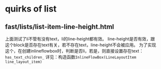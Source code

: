 # quirks of list

## fast/lists/list-item-line-height.html

上面测试了li不管有没有text，li的line-height都有效。
line-height是否有效，跟这个block是否存在text有关，若不存在text，line-height不会被应用。
为了实现这个，在创建inlineflowbox时，判断是否li，若是，则直接设置存在text：`has_text_children_`
详见：构造函数`InlineFlowBox(LineLayoutItem line_layout_item)`
